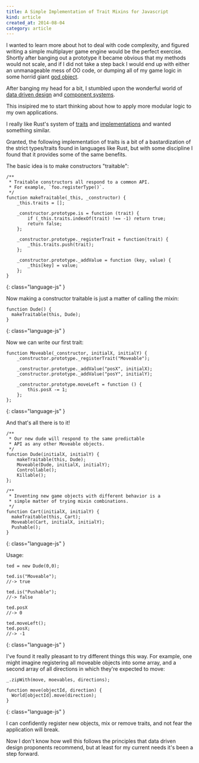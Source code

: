 ```yaml
---
title: A Simple Implementation of Trait Mixins for Javascript
kind: article
created_at: 2014-08-04
category: article
---
```


I wanted to learn more about hot to deal with code complexity, and figured writing a simple
multiplayer game engine would be the perfect exercise. Shortly after banging out a prototype
it became obvious that my methods would not scale, and if I did not take a step back I 
would end up with either an unmanageable mess of OO code, or
dumping all of my game logic in 
some horrid giant [god object](http://gamedev.stackexchange.com/q/79261/49827).

After banging my head for a bit,
I stumbled upon the wonderful world of [data driven design](http://gamedev.stackexchange.com/q/59638/49827)
and [component systems](http://www.raywenderlich.com/24878/introduction-to-component-based-architecture-in-games).

This insipired me to start thinking about how to apply more modular logic to my own
applications.

I really like Rust's system of [traits](http://doc.rust-lang.org/rust.html#traits) and [implementations](http://doc.rust-lang.org/rust.html#implementations)
and wanted something similar.

Granted, the following implementation of traits is a bit of a bastardization of the strict types/traits found in 
languages like Rust, but with some discipline I found that it provides
some of the same benefits.

The basic idea is to make constructors "traitable":

    /**
     * Traitable constructors all respond to a common API.
     * For example, `foo.registerType()`.
     */
    function makeTraitable(_this, _constructor) {
        _this.traits = [];
        
        _constructor.prototype.is = function (trait) {
            if (_this.traits.indexOf(trait) !== -1) return true;
            return false;
        };
        
        _constructor.prototype._registerTrait = function(trait) {
            _this.traits.push(trait);
        };
        
        _constructor.prototype._addValue = function (key, value) {
            _this[key] = value;
        };
    }
{: class="language-js" }

Now making a constructor traitable is just a matter of calling the mixin:

    function Dude() {
      makeTraitable(this, Dude);
    }
{: class="language-js" }

Now we can write our first trait:

    function Moveable(_constructor, initialX, initialY) {
        _constructor.prototype._registerTrait("Moveable");
        
        _constructor.prototype._addValue("posX", initialX);
        _constructor.prototype._addValue("posY", initialY);
        
        _constructor.prototype.moveLeft = function () {
            this.posX -= 1;
        };
    }; 
{: class="language-js" }

And that's all there is to it!

    /**
     * Our new dude will respond to the same predictable
     * API as any other Moveable objects.
     */
    function Dude(initialX, initialY) {
        makeTraitable(this, Dude);
        Moveable(Dude, initialX, initialY);
        Controllable();
        Killable();
    };

    /**
     * Inventing new game objects with different behavior is a
     * simple matter of trying mixin combinations.
     */
    function Cart(initialX, initialY) {
      makeTraitable(this, Cart);
      Moveable(Cart, initialX, initialY);
      Pushable();
    }
{: class="language-js" }

Usage:
     
    ted = new Dude(0,0);
     
    ted.is("Moveable");
    //-> true
     
    ted.is("Pushable");
    //-> false

    ted.posX
    //-> 0
     
    ted.moveLeft();
    ted.posX;
    //-> -1
{: class="language-js" }

I've found it really pleasant to try different things this way. For example,
one might imagine registering all moveable objects into some array, and a second array
of all directions in which they're expected to move:

    _.zipWith(move, moevables, directions);

    function move(objectId, direction) {
      World[objectId].move(direction);
    }
{: class="language-js" }

I can confidently register new objects, mix or remove traits, and not fear the
application will break.

Now I don't know how well this follows the principles
that data driven design proponents recommend, but at least for my current
needs it's been a step forward.
